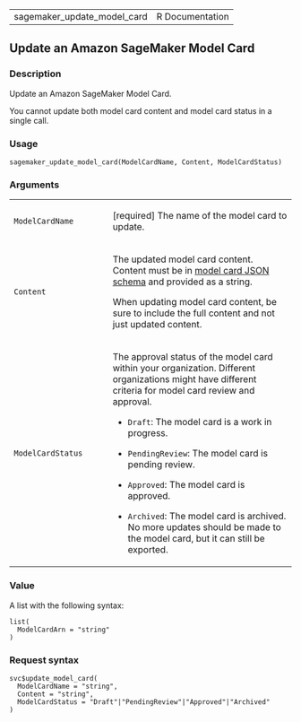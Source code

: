 <table style="width: 100%;">
<tbody>
<tr class="odd">
<td>sagemaker_update_model_card</td>
<td style="text-align: right;">R Documentation</td>
</tr>
</tbody>
</table>

## Update an Amazon SageMaker Model Card

### Description

Update an Amazon SageMaker Model Card.

You cannot update both model card content and model card status in a
single call.

### Usage

    sagemaker_update_model_card(ModelCardName, Content, ModelCardStatus)

### Arguments

<table>
<colgroup>
<col style="width: 35%" />
<col style="width: 65%" />
</colgroup>
<tbody>
<tr class="odd">
<td><code
id="sagemaker_update_model_card_:_ModelCardName">ModelCardName</code></td>
<td><p>[required] The name of the model card to update.</p></td>
</tr>
<tr class="even">
<td><code id="sagemaker_update_model_card_:_Content">Content</code></td>
<td><p>The updated model card content. Content must be in <a
href="https://docs.aws.amazon.com/sagemaker/latest/dg/model-cards.html#model-cards-json-schema">model
card JSON schema</a> and provided as a string.</p>
<p>When updating model card content, be sure to include the full content
and not just updated content.</p></td>
</tr>
<tr class="odd">
<td><code
id="sagemaker_update_model_card_:_ModelCardStatus">ModelCardStatus</code></td>
<td><p>The approval status of the model card within your organization.
Different organizations might have different criteria for model card
review and approval.</p>
<ul>
<li><p><code>Draft</code>: The model card is a work in
progress.</p></li>
<li><p><code>PendingReview</code>: The model card is pending
review.</p></li>
<li><p><code>Approved</code>: The model card is approved.</p></li>
<li><p><code>Archived</code>: The model card is archived. No more
updates should be made to the model card, but it can still be
exported.</p></li>
</ul></td>
</tr>
</tbody>
</table>

### Value

A list with the following syntax:

    list(
      ModelCardArn = "string"
    )

### Request syntax

    svc$update_model_card(
      ModelCardName = "string",
      Content = "string",
      ModelCardStatus = "Draft"|"PendingReview"|"Approved"|"Archived"
    )
